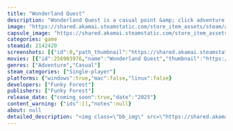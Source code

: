 ```yaml
---
title: "Wonderland Quest"
description: "Wonderland Quest is a casual point &amp; click adventure game. Travel across Wonderland teeming with colorful challenges, surprises and creatures, brought to life with beautiful artwork."
image: "https://shared.akamai.steamstatic.com/store_item_assets/steam/apps/2142420/header.jpg?t=1731012199"
capsule_image: "https://shared.akamai.steamstatic.com/store_item_assets/steam/apps/2142420/capsule_231x87.jpg?t=1731012199"
categories: game
steamid: 2142420
screenshots: [{"id":0,"path_thumbnail":"https://shared.akamai.steamstatic.com/store_item_assets/steam/apps/2142420/ss_a38959eb82316bdb711c6e7b44ddeebc9f544bba.600x338.jpg?t=1731012199","path_full":"https://shared.akamai.steamstatic.com/store_item_assets/steam/apps/2142420/ss_a38959eb82316bdb711c6e7b44ddeebc9f544bba.1920x1080.jpg?t=1731012199"},{"id":1,"path_thumbnail":"https://shared.akamai.steamstatic.com/store_item_assets/steam/apps/2142420/ss_50853c09de3768123386ed37bc699b99def40b6c.600x338.jpg?t=1731012199","path_full":"https://shared.akamai.steamstatic.com/store_item_assets/steam/apps/2142420/ss_50853c09de3768123386ed37bc699b99def40b6c.1920x1080.jpg?t=1731012199"},{"id":2,"path_thumbnail":"https://shared.akamai.steamstatic.com/store_item_assets/steam/apps/2142420/ss_c590fc2d2e2101cdb3dde51c57f0c2a0637518b6.600x338.jpg?t=1731012199","path_full":"https://shared.akamai.steamstatic.com/store_item_assets/steam/apps/2142420/ss_c590fc2d2e2101cdb3dde51c57f0c2a0637518b6.1920x1080.jpg?t=1731012199"},{"id":3,"path_thumbnail":"https://shared.akamai.steamstatic.com/store_item_assets/steam/apps/2142420/ss_913a37fd9dd1ce0486b16ff2b05fc123a096c5de.600x338.jpg?t=1731012199","path_full":"https://shared.akamai.steamstatic.com/store_item_assets/steam/apps/2142420/ss_913a37fd9dd1ce0486b16ff2b05fc123a096c5de.1920x1080.jpg?t=1731012199"},{"id":4,"path_thumbnail":"https://shared.akamai.steamstatic.com/store_item_assets/steam/apps/2142420/ss_b088af0021cb02855cf01eb60816be13124031b7.600x338.jpg?t=1731012199","path_full":"https://shared.akamai.steamstatic.com/store_item_assets/steam/apps/2142420/ss_b088af0021cb02855cf01eb60816be13124031b7.1920x1080.jpg?t=1731012199"},{"id":5,"path_thumbnail":"https://shared.akamai.steamstatic.com/store_item_assets/steam/apps/2142420/ss_33a267420e0e7fd6b1c9efa6a087d5a2e6b735bf.600x338.jpg?t=1731012199","path_full":"https://shared.akamai.steamstatic.com/store_item_assets/steam/apps/2142420/ss_33a267420e0e7fd6b1c9efa6a087d5a2e6b735bf.1920x1080.jpg?t=1731012199"},{"id":6,"path_thumbnail":"https://shared.akamai.steamstatic.com/store_item_assets/steam/apps/2142420/ss_582c800513523216f320ac4a34ffb9d66fe3fbfd.600x338.jpg?t=1731012199","path_full":"https://shared.akamai.steamstatic.com/store_item_assets/steam/apps/2142420/ss_582c800513523216f320ac4a34ffb9d66fe3fbfd.1920x1080.jpg?t=1731012199"},{"id":7,"path_thumbnail":"https://shared.akamai.steamstatic.com/store_item_assets/steam/apps/2142420/ss_0c3a7cff8ea6b9a67dd8c95cc852068d6de17e04.600x338.jpg?t=1731012199","path_full":"https://shared.akamai.steamstatic.com/store_item_assets/steam/apps/2142420/ss_0c3a7cff8ea6b9a67dd8c95cc852068d6de17e04.1920x1080.jpg?t=1731012199"},{"id":8,"path_thumbnail":"https://shared.akamai.steamstatic.com/store_item_assets/steam/apps/2142420/ss_23db436dc3fef89894a4069fe7c4d9916e4e5f9b.600x338.jpg?t=1731012199","path_full":"https://shared.akamai.steamstatic.com/store_item_assets/steam/apps/2142420/ss_23db436dc3fef89894a4069fe7c4d9916e4e5f9b.1920x1080.jpg?t=1731012199"},{"id":9,"path_thumbnail":"https://shared.akamai.steamstatic.com/store_item_assets/steam/apps/2142420/ss_b244487324607edf35b6439ace871e0deb404c5a.600x338.jpg?t=1731012199","path_full":"https://shared.akamai.steamstatic.com/store_item_assets/steam/apps/2142420/ss_b244487324607edf35b6439ace871e0deb404c5a.1920x1080.jpg?t=1731012199"}]
movies: [{"id":256903976,"name":"Wonderland Quest","thumbnail":"https://shared.akamai.steamstatic.com/store_item_assets/steam/apps/256903976/movie.293x165.jpg?t=1662658714","webm":{"480":"http://video.akamai.steamstatic.com/store_trailers/256903976/movie480_vp9.webm?t=1662658714","max":"http://video.akamai.steamstatic.com/store_trailers/256903976/movie_max_vp9.webm?t=1662658714"},"mp4":{"480":"http://video.akamai.steamstatic.com/store_trailers/256903976/movie480.mp4?t=1662658714","max":"http://video.akamai.steamstatic.com/store_trailers/256903976/movie_max.mp4?t=1662658714"},"highlight":true}]
genres: ["Adventure","Casual"]
steam_categories: ["Single-player"]
platforms: {"windows":true,"mac":false,"linux":false}
developers: ["Funky Forest"]
publishers: ["Funky Forest"]
release_date: {"coming_soon":true,"date":"2025"}
content_warning: {"ids":[],"notes":null}
about: null
detailed_description: "<img class=\"bb_img\" src=\"https://shared.akamai.steamstatic.com/store_item_assets/steam/apps/2142420/extras/gif3.gif?t=1731012199\" /><br><br>Wonderland Quest is  a casual point &amp; click adventure game. Travel across Wonderland teeming with colorful challenges, surprises and creatures, brought to life with beautiful artwork. <br>Join our protagonist Adam the magician on his journey through Wonderland! Let's get back to Medieval Ages, everything is possible here!<br><br><img class=\"bb_img\" src=\"https://shared.akamai.steamstatic.com/store_item_assets/steam/apps/2142420/extras/gif1.gif?t=1731012199\" /><br><br>Help Adam solve interesting and funny point and click puzzles, save ladies from the goblin, majestic evil eagle, dukes and rats! Be eaten by a two-headed giant frog and escape alive! Explore the castle, dungeons of hell, and heights of the heaven, walk through magical forests filled with strange creatures, take a hot air balloon and fly up to the mountains…<br>… and be rewarded! Guide Adam till the end, save the gorgeous princess from the evil eagle and become a prince of Wonderland!<br>Logic puzzles, animated intros and cut scenes – everything is combined into one story. Everything is carefully 100% hand drawn.<br><br>What are you waiting for? Adventures await you!<br><br><img class=\"bb_img\" src=\"https://shared.akamai.steamstatic.com/store_item_assets/steam/apps/2142420/extras/gif2.gif?t=1731012199\" />"
---
```


